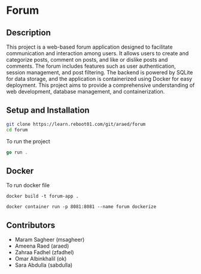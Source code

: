 # Forum

## Description
This project is a web-based forum application designed to facilitate communication and interaction among users. It allows users to create and categorize posts, comment on posts, and like or dislike posts and comments. The forum includes features such as user authentication, session management, and post filtering. The backend is powered by SQLite for data storage, and the application is containerized using Docker for easy deployment. This project aims to provide a comprehensive understanding of web development, database management, and containerization.


## Setup and Installation
```sh
git clone https://learn.reboot01.com/git/araed/forum
cd forum 
```
To run the project
```go
go run .
```

## Docker 
To run docker file  
```
docker build -t forum-app .

docker container run -p 8081:8081 --name forum dockerize
```

## Contributors 
- Maram Sagheer (msagheer)
- Ameena Raed (araed)
- Zahraa Fadhel (zfadhel)
- Omar Albinkhalil (ok)
- Sara Abdulla (sabdulla)